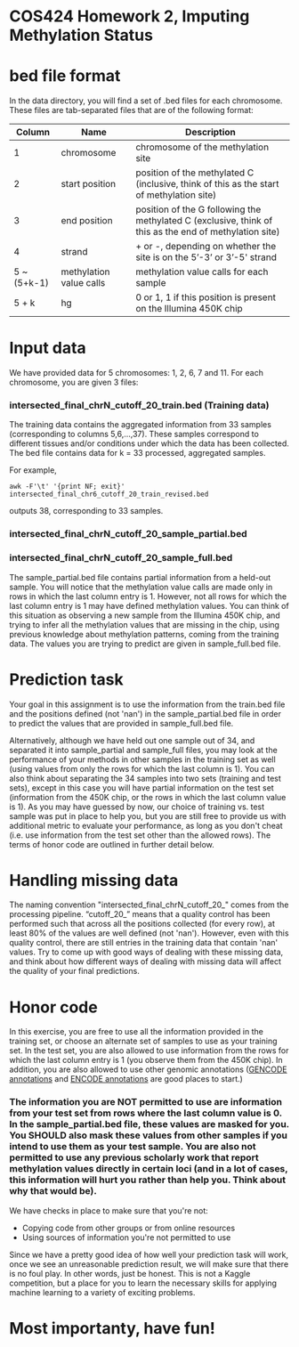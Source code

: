# COS424 Homework 2, Imputing Methylation Status

# bed file format

In the data directory, you will find a set of .bed files for each chromosome. These files are tab-separated files that are of the following format:

| Column      | Name          | Description   |
| ----------- | ------------- | ------------- |
| 1           | chromosome              | chromosome of the methylation site |
| 2           | start position          | position of the methylated C (inclusive, think of this as the start of methylation site) |
| 3           | end position            | position of the G following the methylated C (exclusive, think of this as the end of methylation site) |
| 4           | strand                  | + or -, depending on whether the site is on the 5’-3’ or 3’-5' strand |
| 5 ~ (5+k-1) | methylation value calls | methylation value calls for each sample |
| 5 + k       | hg                      | 0 or 1, 1 if this position is present on the Illumina 450K chip |

# Input data

We have provided data for 5 chromosomes: 1, 2, 6, 7 and 11. For each chromosome, you are given 3 files:

### intersected_final_chrN_cutoff_20_train.bed (Training data)

The training data contains the aggregated information from 33 samples (corresponding to columns 5,6,...,37).
These samples correspond to different tissues and/or conditions under which the data has been collected. The bed file contains data for k = 33 processed, aggregated samples.

For example,

<code>awk -F'\t' '{print NF; exit}' intersected_final_chr6_cutoff_20_train_revised.bed</code>

outputs 38, corresponding to 33 samples.

### intersected_final_chrN_cutoff_20_sample_partial.bed

### intersected_final_chrN_cutoff_20_sample_full.bed

The sample_partial.bed file contains partial information from a held-out sample. You will notice that the methylation value calls are made only in rows in which the last column entry is 1. However, not all rows for which the last column entry is 1 may have defined methylation values. You can think of this situation as observing a new sample from the Illumina 450K chip, and trying to infer all the methylation values that are missing in the chip, using previous knowledge about methylation patterns, coming from the training data. The values you are trying to predict are given in sample_full.bed file.

# Prediction task

Your goal in this assignment is to use the information from the train.bed file and the positions defined (not 'nan') in the sample_partial.bed file in order to predict the values that are provided in sample_full.bed file. 

Alternatively, although we have held out one sample out of 34, and separated it into sample_partial and sample_full files, you may look at the performance of your methods in other samples in the training set as well (using values from only the rows for which the last column is 1). You can also think about separating the 34 samples into two sets (training and test sets), except in this case you will have partial information on the test set (information from the 450K chip, or the rows in which the last column value is 1). As you may have guessed by now, our choice of training vs. test sample was put in place to help you, but you are still free to provide us with additional metric to evaluate your performance, as long as you don't cheat (i.e. use information from the test set other than the allowed rows). The terms of honor code are outlined in further detail below.

# Handling missing data

The naming convention "intersected_final_chrN_cutoff_20_" comes from the processing pipeline. “cutoff_20_” means that a quality control has been performed such that across all the positions collected (for every row), at least 80% of the values are well defined (not 'nan'). However, even with this quality control, there are still entries in the training data that contain 'nan' values. Try to come up with good ways of dealing with these missing data, and think about how different ways of dealing with missing data will affect the quality of your final predictions.

# Honor code

In this exercise, you are free to use all the information provided in the training set, or choose an alternate set of samples to use as your training set. In the test set, you are also allowed to use information from the rows for which the last column entry is 1 (you observe them from the 450K chip). In addition, you are also allowed to use other genomic annotations ([GENCODE annotations](http://www.gencodegenes.org/releases/19.html) and [ENCODE annotations](https://www.encodeproject.org/data/annotations/) are good places to start.)

### The information you are NOT permitted to use are information from your test set from rows where the last column value is 0. In the sample_partial.bed file, these values are masked for you. You SHOULD also mask these values from other samples if you intend to use them as your test sample. You are also not permitted to use any previous scholarly work that report methylation values directly in certain loci (and in a lot of cases, this information will hurt you rather than help you. Think about why that would be).

We have checks in place to make sure that you're not:

* Copying code from other groups or from online resources
* Using sources of information you're not permitted to use

Since we have a pretty good idea of how well your prediction task will work, once we see an unreasonable prediction result, we will make sure that there is no foul play. In other words, just be honest. This is not a Kaggle competition, but a place for you to learn the necessary skills for applying machine learning to a variety of exciting problems.

# Most importanty, have fun!
